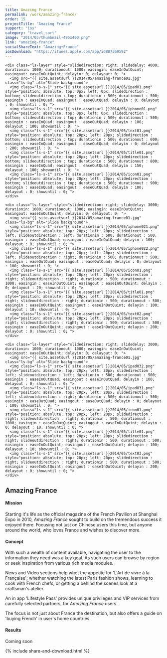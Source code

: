 ```yaml
---
title: Amazing France
permalink: /work/amazing-france/
order: 15
projectTitle: "Amazing France"
support: "ios"
category: "travel_sort"
image: "2014/05/thumbnail-495x400.png"
link: "amazing-france"
socialShareText: "Amazing+France"
iosDownload: "https://itunes.apple.com/app/id807369592"
---
```

<div class="avia-layerslider solid_bottom_border">
  <div id="layerslider_1" class="ls-wp-container">

    <div class="ls-layer" style="slidedirection: right; slidedelay: 4000; durationin: 1000; durationout: 1000; easingin: easeInOutQuint; easingout: easeInOutQuint; delayin: 0; delayout: 0; ">
      <img src="{{ site.assetsurl }}2014/05/amazing-france01.jpg" class="ls-bg" alt="Slide background">
      <img class="ls-s-1" src="{{ site.assetsurl }}2014/05/ipad01.png" style="position: absolute; top: 0px; left: 0px; slidedirection : bottom; slideoutdirection : top; durationin : 500; durationout : 500; easingin : easeInQuad; easingout : easeOutQuad; delayin : 0; delayout : 0; showuntil : 0; ">
      <img class="ls-s-1" src="{{ site.assetsurl }}2014/05/iphone01.png" style="position: absolute; top: 0px; left: 0px; slidedirection : bottom; slideoutdirection : top; durationin : 500; durationout : 500; easingin : easeInQuad; easingout : easeOutQuad; delayin : 100; delayout : 100; showuntil : 0; ">
      <img class="ls-s-1" src="{{ site.assetsurl }}2014/05/text01.png" style="position: absolute; top: 20px; left: 20px; slidedirection : bottom; slideoutdirection : top; durationin : 500; durationout : 600; easingin : easeInQuad; easingout : easeOutQuad; delayin : 0; delayout : 200; showuntil : 0; ">
      <img class="ls-s-1" src="{{ site.assetsurl }}2014/05/title01.png" style="position: absolute; top: 20px; left: 20px; slidedirection : bottom; slideoutdirection : top; durationin : 500; durationout : 800; easingin : easeInQuad; easingout : easeOutQuad; delayin : 150; delayout : 100; showuntil : 0; ">
      <img class="ls-s-1" src="{{ site.assetsurl }}2014/05/icon01.png" style="position: absolute; top: 20px; left: 20px; slidedirection : bottom; slideoutdirection : top; durationin : 500; durationout : 900; easingin : easeInQuad; easingout : easeOutQuad; delayin : 100; delayout : 0; showuntil : 0; ">
    </div>

    <div class="ls-layer" style="slidedirection: right; slidedelay: 3000; durationin: 1000; durationout: 1000; easingin: easeInOutQuint; easingout: easeInOutQuint; delayin: 0; delayout: 0; ">
      <img src="{{ site.assetsurl }}2014/05/amazing-france01.jpg" class="ls-bg" alt="Slide background">
      <img class="ls-s-1" src="{{ site.assetsurl }}2014/05/iphone021.png" style="position: absolute; top: 20px; left: 20px; slidedirection : left; slideoutdirection : left; durationin : 500; durationout : 500; easingin : easeInOutQuad; easingout : easeInOutQuad; delayin : 100; delayout : 0; showuntil : 0; ">
      <img class="ls-s-1" src="{{ site.assetsurl }}2014/05/iphone022.png" style="position: absolute; top: 20px; left: 20px; slidedirection : left; slideoutdirection : right; durationin : 500; durationout : 500; easingin : easeOutQuad; easingout : easeOutQuad; delayin : 0; delayout : 100; showuntil : 0; ">
      <img class="ls-s-1" src="{{ site.assetsurl }}2014/05/icon01.png" style="position: absolute; top: 20px; left: 20px; slidedirection : right; slideoutdirection : right; durationin : 500; durationout : 1000; easingin : easeInOutQuint; easingout : easeInOutQuint; delayin : 0; delayout : 20; showuntil : 0; ">
      <img class="ls-s-1" src="{{ site.assetsurl }}2014/05/title01.png" style="position: absolute; top: 20px; left: 20px; slidedirection : right; slideoutdirection : right; durationin : 500; durationout : 500; easingin : easeInOutQuint; easingout : easeInOutQuint; delayin : 100; delayout : 10; showuntil : 0; ">
      <img class="ls-s-1" src="{{ site.assetsurl }}2014/05/text02.png" style="position: absolute; top: 20px; left: 20px; slidedirection : right; slideoutdirection : right; durationin : 500; durationout : 500; easingin : easeInOutQuint; easingout : easeInOutQuint; delayin : 200; delayout : 0; showuntil : 0; ">
    </div>

    <div class="ls-layer" style="slidedirection: right; slidedelay: 3000; durationin: 1000; durationout: 1000; easingin: easeInOutQuint; easingout: easeInOutQuint; delayin: 0; delayout: 0; ">
      <img src="{{ site.assetsurl }}2014/05/amazing-france01.jpg" class="ls-bg" alt="Slide background">
      <img class="ls-s-1" src="{{ site.assetsurl }}2014/05/ipad032.png" style="position: absolute; top: 20px; left: 20px; slidedirection : left; slideoutdirection : left; durationin : 500; durationout : 500; easingin : easeInOutQuad; easingout : easeInOutQuad; delayin : 100; delayout : 0; showuntil : 0; ">
      <img class="ls-s-1" src="{{ site.assetsurl }}2014/05/ipad031.png" style="position: absolute; top: 20px; left: 20px; slidedirection : left; slideoutdirection : right; durationin : 500; durationout : 500; easingin : easeOutQuad; easingout : easeOutQuad; delayin : 0; delayout : 100; showuntil : 0; ">
      <img class="ls-s-1" src="{{ site.assetsurl }}2014/05/icon01.png" style="position: absolute; top: 20px; left: 20px; slidedirection : right; slideoutdirection : right; durationin : 500; durationout : 1000; easingin : easeInOutQuint; easingout : easeInOutQuint; delayin : 0; delayout : 10; showuntil : 0; ">
      <img class="ls-s-1" src="{{ site.assetsurl }}2014/05/title01.png" style="position: absolute; top: 20px; left: 20px; slidedirection : right; slideoutdirection : right; durationin : 500; durationout : 500; easingin : easeInOutQuint; easingout : easeInOutQuint; delayin : 100; delayout : 10; showuntil : 0; ">
      <img class="ls-s-1" src="{{ site.assetsurl }}2014/05/text03.png" style="position: absolute; top: 20px; left: 20px; slidedirection : right; slideoutdirection : right; durationin : 500; durationout : 500; easingin : easeInOutQuint; easingout : easeInOutQuint; delayin : 200; delayout : 0; showuntil : 0; ">
    </div>
  </div>
</div>

<div class="wrapper content project-detail" markdown="1">
  <h2 class="content-h2 with-bottom-line">Amazing France</h2>

#### Mission

Starting it's life as the official magazine of the French Pavilion at Shanghai Expo in 2010, _Amazing France_ sought to build on the tremendous success it enjoyed there. Focusing not just on Chinese users this time, but anyone around the world, who loves France and wishes to discover more.

#### Concept

With such a wealth of content available, navigating the user to the information they need was a key goal. As such users can browse by region or seek inspiration from various rich media modules.

News and Video sections help whet the appetite for 'L'Art de vivre à la Française'; whether watching the latest Paris fashion shows, learning to cook with French chefs, or getting a behind the scenes look at a craftsman's atelier.

An in app 'Lifestyle Pass' provides unique privileges and VIP services from carefully selected partners, for _Amazing France_ users.

The focus is not just about France the destination, but also offers a guide on 'buying French' in user's home countries.

#### Results

Coming soon

</div>

{% include share-and-download.html %}

<script>
$(document).ready(function() {
  if (typeof $.fn.layerSlider == "undefined") {
    lsShowNotice('layerslider_1','jquery');
  }
  else if (typeof $.transit == "undefined" || typeof $.transit.modifiedForLayerSlider == "undefined") {
    lsShowNotice('layerslider_1', 'transit');
  }
  else
  {
    $("#layerslider_1").layerSlider({
      width : '1440px',
      height : '600px',
      responsive : true,
      responsiveUnder : 0,
      sublayerContainer : 0,
      autoStart : false,
      pauseOnHover : true,
      firstLayer : 1,
      animateFirstLayer : true,
      randomSlideshow : false,
      twoWaySlideshow : true,
      loops : 0,
      forceLoopNum : true,
      autoPlayVideos : true,
      autoPauseSlideshow : 'auto',
      youtubePreview : 'maxresdefault.jpg',
      keybNav : true,
      touchNav : true,
      skin : 'fullwidth',
      skinsPath : '../../css/LayerSlider/skins/',
      globalBGColor : '#ffffff',
      navPrevNext : true,
      navStartStop : false,
      navButtons : true,
      hoverPrevNext : true,
      hoverBottomNav : false,
      showBarTimer : false,
      showCircleTimer : true,
      thumbnailNavigation : 'disabled',
      tnWidth : 100,
      tnHeight : 60,
      tnContainerWidth : '60%',
      tnActiveOpacity : 35,
      tnInactiveOpacity : 100,
      imgPreload : true,
      yourLogo : false,
      yourLogoStyle : 'left: 10px; top: 10px;',
      yourLogoLink : false,
      yourLogoTarget : '_self',
      cbInit : function(element) { },
      cbStart : function(data) { },
      cbStop : function(data) { },
      cbPause : function(data) { },
      cbAnimStart : function(data) { },
      cbAnimStop : function(data) { },
      cbPrev : function(data) { },
      cbNext : function(data) { }
    });
  }
});
</script>
